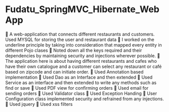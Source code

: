# Fudatu_SpringMVC_Hibernate_WebApp

	A web-application that connects different restaurants and customers. Used MYSQL for storing the user and restaurant data
	I worked on the underline principle by taking into consideration that mapped every entity in different Pojo clases 
	Noted down all the keys required and their dependencies by maintaining security and injections wherever possible.
	The application here is about having different restaurants and cafes who have their own catalogue and a customer can select any restaurant or café based on zipcode and can initiate order.
	Used Annotation based implementation
	Used Dao as an Interface and then extended
	Used Service as an interface and then extended to write any methods such as find or save
	Used PDF view for confirming orders
	Used email for sending orders
	Used Validator class
	Used Exception Handing
	User Configuration class implemented security and refrained from any injections.
	Used jquery
	Used xss filters
